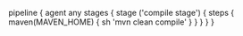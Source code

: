 pipeline {
    agent any
    stages {
        stage ('compile stage') {
           steps {
               maven(MAVEN_HOME) {
                   sh 'mvn clean compile'
                }
            }
        }
  }
}
